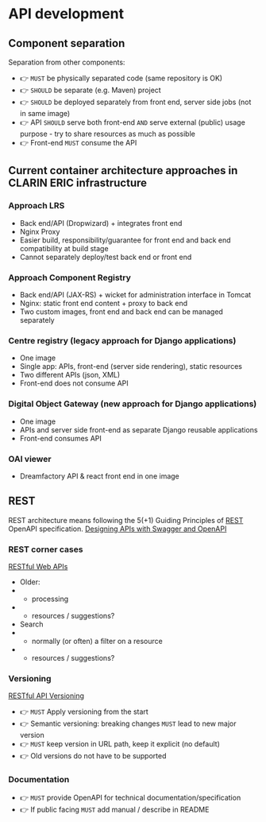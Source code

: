 # API development

## Component separation

Separation from other components: 
* 👉 `MUST` be physically separated code (same repository is OK)
* 👉 `SHOULD` be separate (e.g. Maven) project
* 👉 `SHOULD` be deployed separately from front end, server side jobs (not in same image)
* 👉 API `SHOULD` serve both front-end `AND` serve external (public) usage purpose -  try to share resources as much as possible
* 👉 Front-end `MUST` consume the API 

## Current container architecture approaches in CLARIN ERIC infrastructure

### Approach LRS

* Back end/API (Dropwizard) + integrates front end
* Nginx Proxy
* Easier build, responsibility/guarantee for front end and back end  compatibility at build stage
* Cannot separately deploy/test back end or front end 

### Approach Component Registry

* Back end/API (JAX-RS) + wicket for administration interface in Tomcat
* Nginx: static front end content + proxy to back end
* Two custom images, front end and back end can be managed separately

### Centre registry (legacy approach for Django applications)

* One image
* Single app: APIs, front-end (server side rendering), static resources
* Two different APIs (json, XML)
* Front-end does not consume API 

### Digital Object Gateway (new approach for Django applications)

* One image
* APIs and server side front-end as separate Django reusable applications
* Front-end consumes API

### OAI viewer

* Dreamfactory API & react front end in one image

## REST

REST architecture means following the 5(+1) Guiding Principles of [REST](https://restfulapi.net)
OpenAPI specification. [Designing APIs with Swagger and OpenAPI](https://www.manning.com/books/designing-apis-with-swagger-and-openapi)

### REST corner cases

[RESTful Web APIs](https://learning.oreilly.com/library/view/restful-web-apis/9781449359713/)

* Older: 
* * processing
* * resources / suggestions?
* Search
* * normally (or often) a filter on a resource
* * resources / suggestions?

### Versioning

[RESTful API Versioning](https://restfulapi.net/versioning/)

* 👉 `MUST` Apply versioning from the start
* 👉 Semantic versioning: breaking changes `MUST` lead to new major version
* 👉 `MUST` keep version in URL path, keep it explicit (no default)
* 👉 Old versions do not have to be supported

### Documentation

* 👉 `MUST` provide OpenAPI for technical documentation/specification
* 👉 If public facing `MUST` add manual / describe in README
